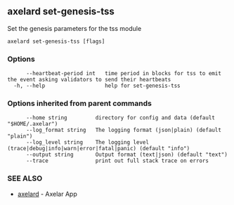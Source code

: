 ## axelard set-genesis-tss

Set the genesis parameters for the tss module

```
axelard set-genesis-tss [flags]
```

### Options

```
      --heartbeat-period int   time period in blocks for tss to emit the event asking validators to send their heartbeats
  -h, --help                   help for set-genesis-tss
```

### Options inherited from parent commands

```
      --home string         directory for config and data (default "$HOME/.axelar")
      --log_format string   The logging format (json|plain) (default "plain")
      --log_level string    The logging level (trace|debug|info|warn|error|fatal|panic) (default "info")
      --output string       Output format (text|json) (default "text")
      --trace               print out full stack trace on errors
```

### SEE ALSO

- [axelard](axelard.md)	 - Axelar App
